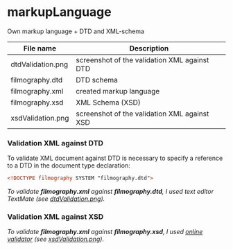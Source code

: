 # markupLanguage

Own markup language + DTD and XML-schema

| File name         | Description                                  |
| ------------------|----------------------------------------------|
| dtdValidation.png | screenshot of the validation XML against DTD |
| filmography.dtd   | DTD schema                                   |
| filmography.xml   | created markup language                      |
| filmography.xsd   | XML Schema (XSD)                             |
| xsdValidation.png | screenshot of the validation XML against XSD |

### Validation XML against DTD
To validate XML document against DTD is necessary to specify a reference to a DTD in the document type declaration:
```xml
<!DOCTYPE filmography SYSTEM "filmography.dtd">
```
*To validate __filmography.xml__ against __filmography.dtd__, I used text editor TextMate (see [dtdValidation.png](https://github.com/BukirevaLiudmila/Homework/blob/master/markupLanguage/dtdValidation.png)).*

### Validation XML against XSD
*To validate __filmography.xml__ against __filmography.xsd__, I used [online validator](http://www.utilities-online.info/xsdvalidation/) (see [xsdValidation.png](https://github.com/BukirevaLiudmila/Homework/blob/master/markupLanguage/xsdValidation.png)).*
